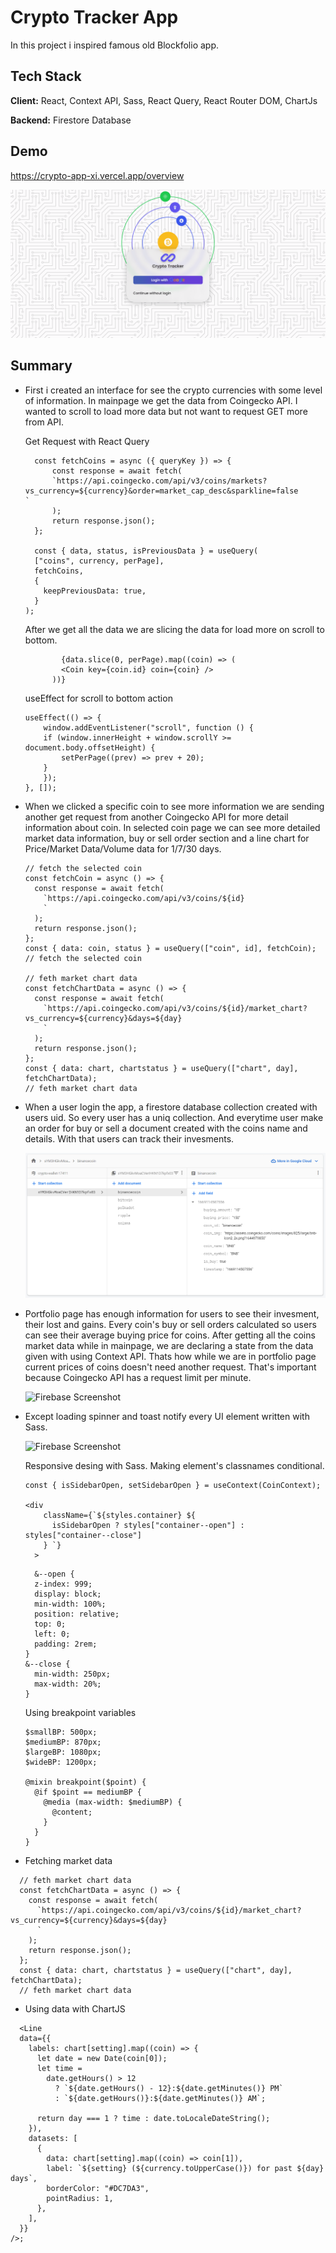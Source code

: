 # Crypto Tracker App

In this project i inspired famous old
Blockfolio app.

## Tech Stack

**Client:** React, Context API, Sass, React Query, React Router DOM, ChartJs

**Backend:** Firestore Database

## Demo

https://crypto-app-xi.vercel.app/overview

![App Screenshot](https://github.com/tahacagrimen/crypto-app/blob/master/src/gifs/1.gif?raw=true)

## Summary

- First i created an interface for see the crypto currencies with some level of information. In mainpage we get the data from Coingecko API. I wanted to scroll to load more data but not want to request GET more from API.

  Get Request with React Query

  ```
    const fetchCoins = async ({ queryKey }) => {
        const response = await fetch(
        `https://api.coingecko.com/api/v3/coins/markets?vs_currency=${currency}&order=market_cap_desc&sparkline=false      `
        );
        return response.json();
    };

    const { data, status, isPreviousData } = useQuery(
    ["coins", currency, perPage],
    fetchCoins,
    {
      keepPreviousData: true,
    }
  );

  ```

  After we get all the data we are slicing the data for load more on scroll to bottom.

  ```
          {data.slice(0, perPage).map((coin) => (
          <Coin key={coin.id} coin={coin} />
        ))}
  ```

  useEffect for scroll to bottom action

  ```
  useEffect(() => {
      window.addEventListener("scroll", function () {
      if (window.innerHeight + window.scrollY >= document.body.offsetHeight) {
          setPerPage((prev) => prev + 20);
      }
      });
  }, []);
  ```

- When we clicked a specific coin to see more information we are sending another get request from another Coingecko API for more detail information about coin. In selected coin page we can see more detailed market data information, buy or sell order section and a line chart for Price/Market Data/Volume data for 1/7/30 days.

  ```
  // fetch the selected coin
  const fetchCoin = async () => {
    const response = await fetch(
      `https://api.coingecko.com/api/v3/coins/${id}
      `
    );
    return response.json();
  };
  const { data: coin, status } = useQuery(["coin", id], fetchCoin);
  // fetch the selected coin

  // feth market chart data
  const fetchChartData = async () => {
    const response = await fetch(
      `https://api.coingecko.com/api/v3/coins/${id}/market_chart?vs_currency=${currency}&days=${day}
      `
    );
    return response.json();
  };
  const { data: chart, chartstatus } = useQuery(["chart", day], fetchChartData);
  // feth market chart data

  ```

- When a user login the app, a firestore database collection created with users uid. So every user has a uniq collection. And everytime user make an order for buy or sell a document created with the coins name and details. With that users can track their invesments.

  ![Firebase Screenshot](https://github.com/tahacagrimen/crypto-app/blob/master/src/gifs/firebase_collection.PNG?raw=true)

- Portfolio page has enough information for users to see their invesment, their lost and gains. Every coin's buy or sell orders calculated so users can see their average buying price for coins. After getting all the coins market data while in mainpage, we are declaring a state from the data given with using Context API. Thats how while we are in portfolio page current prices of coins doesn't need another request. That's important because Coingecko API has a request limit per minute.

  ![Firebase Screenshot](https://github.com/tahacagrimen/crypto-app/blob/master/src/gifs/3.gif?raw=true)

- Except loading spinner and toast notify every UI element written with Sass.

  ![Firebase Screenshot](https://github.com/tahacagrimen/crypto-app/blob/master/src/gifs/2.gif?raw=true)

  Responsive desing with Sass. Making element's classnames conditional.

  ```
  const { isSidebarOpen, setSidebarOpen } = useContext(CoinContext);

  <div
      className={`${styles.container} ${
        isSidebarOpen ? styles["container--open"] : styles["container--close"]
      } `}
    >
  ```

  ```
    &--open {
    z-index: 999;
    display: block;
    min-width: 100%;
    position: relative;
    top: 0;
    left: 0;
    padding: 2rem;
  }
  &--close {
    min-width: 250px;
    max-width: 20%;
  }
  ```

  Using breakpoint variables

  ```
  $smallBP: 500px;
  $mediumBP: 870px;
  $largeBP: 1080px;
  $wideBP: 1200px;

  @mixin breakpoint($point) {
    @if $point == mediumBP {
      @media (max-width: $mediumBP) {
        @content;
      }
    }
  }

  ```

- Fetching market data

```
  // feth market chart data
  const fetchChartData = async () => {
    const response = await fetch(
      `https://api.coingecko.com/api/v3/coins/${id}/market_chart?vs_currency=${currency}&days=${day}
      `
    );
    return response.json();
  };
  const { data: chart, chartstatus } = useQuery(["chart", day], fetchChartData);
  // feth market chart data

```

- Using data with ChartJS

```
  <Line
  data={{
    labels: chart[setting].map((coin) => {
      let date = new Date(coin[0]);
      let time =
        date.getHours() > 12
          ? `${date.getHours() - 12}:${date.getMinutes()} PM`
          : `${date.getHours()}:${date.getMinutes()} AM`;

      return day === 1 ? time : date.toLocaleDateString();
    }),
    datasets: [
      {
        data: chart[setting].map((coin) => coin[1]),
        label: `${setting} (${currency.toUpperCase()}) for past ${day} days`,
        borderColor: "#DC7DA3",
        pointRadius: 1,
      },
    ],
  }}
/>;
```
